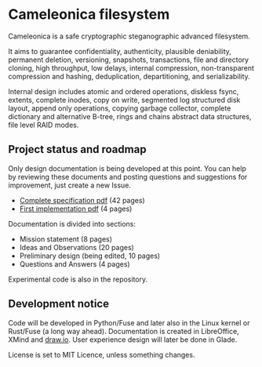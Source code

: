   Cameleonica filesystem
==========================

Cameleonica is a safe cryptographic steganographic advanced filesystem.

It aims to guarantee confidentiality, authenticity, plausible deniability, permanent deletion, versioning, snapshots, transactions, file and directory cloning, high throughput, low delays, internal compression, non-transparent compression and hashing, deduplication, departitioning, and serializability.

Internal design includes atomic and ordered operations, diskless fsync, extents, complete inodes, copy on write, segmented log structured disk layout, append only operations, copying garbage collector, complete dictionary and alternative B-tree, rings and chains abstract data structures, file level RAID modes.

  Project status and roadmap
------------------------------

Only design documentation is being developed at this point. You can help by reviewing these documents and posting questions and suggestions for improvement, just create a new Issue.

- [Complete specification pdf](documentation/combined.pdf) (42 pages)
- [First implementation pdf](documentation/implementation2017.pdf) (4 pages)

Documentation is divided into sections:

- Mission statement (8 pages)
- Ideas and Observations (20 pages)
- Preliminary design (being edited, 10 pages)
- Questions and Answers (4 pages)

Experimental code is also in the repository.

  Development notice
----------------------

Code will be developed in Python/Fuse and later also in the Linux kernel or Rust/Fuse (a long way ahead). Documentation is created in LibreOffice, XMind and [draw.io](https://www.draw.io/). User experience design will later be done in Glade.

License is set to MIT Licence, unless something changes.
